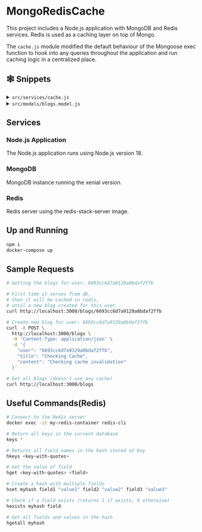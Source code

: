 # MongoRedisCache

This project includes a Node.js application with MongoDB and Redis services. Redis is used as a caching layer on top of Mongo.

The `cache.js` module modified the default behaviour of the Mongoose exec function to hook into any queries throughout the application and run caching logic in a centralized place.

## 🕸️ Snippets

<details>
<summary><code>src/services/cache.js</code></summary>

```js
const redis = require("redis");
const mongoose = require("mongoose");

const exec = mongoose.Query.prototype.exec;

let redisClient;

async function getRedisClient() {
  if (redisClient) return;

  return redis
    .createClient({
      url: "redis://redis:6379",
    })
    .on("error", (err) => console.log("Redis Client Error", err))
    .connect();
}

mongoose.Query.prototype.cache = function (options = {}) {
  this.useCache = true;
  this.hashKey = JSON.stringify(options.key || "default");

  return this;
};

mongoose.Query.prototype.exec = async function () {
  if (!this.useCache) {
    return exec.apply(this, arguments);
  }

  if (!redisClient) {
    redisClient = await getRedisClient();
  }

  const redisKey = JSON.stringify({
    ...this.getQuery(),
    ...{ collection: this.mongooseCollection.name },
  });

  const cachedValue = await redisClient.hGet(this.hashKey, redisKey);
  if (cachedValue) {
    console.log("serving from cache");
    const doc = JSON.parse(cachedValue);

    return Array.isArray
      ? doc.map((item) => new this.model(item))
      : new this.model(doc);
  }

  const result = await exec.apply(this, arguments);
  console.log("serving from DB");
  redisClient.hSet(this.hashKey, redisKey, JSON.stringify(result));
  return result;
};

module.exports = {
  async clearCache(hashKey) {
    if (!redisClient) {
      redisClient = await getRedisClient();
    }

    redisClient.del(JSON.stringify(hashKey));
  },
};
```

</details>
<details>
<summary><code>src/models/blogs.model.js</code></summary>

```js
async function getAllBlogsByUser(userId) {
  return await blogs
    .find({
      user: userId,
    })
    .cache({ key: userId });
}

async function addNewBlog(blog) {
  const newBlog = new blogs(blog);
  await newBlog.save();

  clearCache(blog.user);
}
```

</details>

## Services

### Node.js Application

The Node.js application runs using Node.js version 18.

### MongoDB

MongoDB instance running the xenial version.

### Redis

Redis server using the redis-stack-server image.

## Up and Running

```sh
npm i
docker-compose up
```

## Sample Requests

```bash
# Getting the blogs for user: 6693cc6d7a9129a0bdaf2ffb

# First time it serves from db,
# then it will be cached in redis,
# until a new blog created for this user
curl http://localhost:3000/blogs/6693cc6d7a9129a0bdaf2ffb

# Create new blog for user: 6693cc6d7a9129a0bdaf2ffb
curl -X POST \
  http://localhost:3000/blogs \
  -H 'Content-Type: application/json' \
  -d '{
    "user": "6693cc6d7a9129a0bdaf2ffb",
    "title": "Checking Cache",
    "content": "Checking cache invalidation"
  }'

# Get all blogs (doesn't use any cache)
curl http://localhost:3000/blogs

```

## Useful Commands(Redis)

```sh
# Connect to the Redis server
docker exec -it my-redis-container redis-cli

# Return all keys in the current database
keys *

# Returns all field names in the hash stored at key
hkeys <key-with-quotes>

# Get the value of field
hget <key-with-quotes> <field>

# Create a hash with multiple fields
hset myhash field1 "value1" field2 "value2" field3 "value3"

# Check if a field exists (returns 1 if exists, 0 otherwise)
hexists myhash field

# Get all fields and values in the hash
hgetall myhash
```
